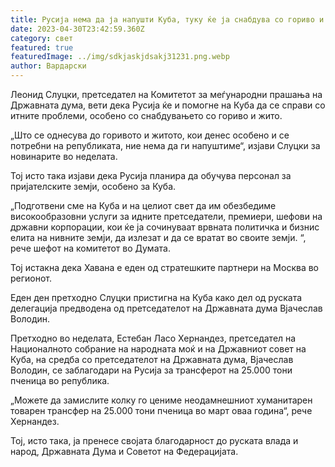 ```yaml
---
title: Русија нема да ја напушти Куба, туку ќе ја снабдува со гориво и жито
date: 2023-04-30T23:42:59.360Z
category: свет
featured: true
featuredImage: ../img/sdkjaskjdsakj31231.png.webp
author: Вардарски
---
```


Леонид Слуцки, претседател на Комитетот за меѓународни прашања на Државната дума, вети дека Русија ќе и помогне на Куба да се справи со итните проблеми, особено со снабдувањето со гориво и жито.

„Што се однесува до горивото и житото, кои денес особено и се потребни на републиката, ние нема да ги напуштиме“, изјави Слуцки за новинарите во неделата.

Тој исто така изјави дека Русија планира да обучува персонал за пријателските земји, особено за Куба.

„Подготвени сме на Куба и на целиот свет да им обезбедиме високообразовни услуги за идните претседатели, премиери, шефови на државни корпорации, кои ќе ја сочинуваат врвната политичка и бизнис елита на нивните земји, да излезат и да се вратат во своите земји. “, рече шефот на комитетот во Думата.

Тој истакна дека Хавана е еден од стратешките партнери на Москва во регионот.

Еден ден претходно Слуцки пристигна на Куба како дел од руската делегација предводена од претседателот на Државната дума Вјачеслав Володин.

Претходно во неделата, Естебан Ласо Хернандез, претседател на Националното собрание на народната моќ и на Државниот совет на Куба, на средба со претседателот на Државната дума, Вјачеслав Володин, се заблагодари на Русија за трансферот на 25.000 тони пченица во република.

„Можете да замислите колку го цениме неодамнешниот хуманитарен товарен трансфер на 25.000 тони пченица во март оваа година“, рече Хернандез.

Тој, исто така, ја пренесе својата благодарност до руската влада и народ, Државната Дума и Советот на Федерацијата.
